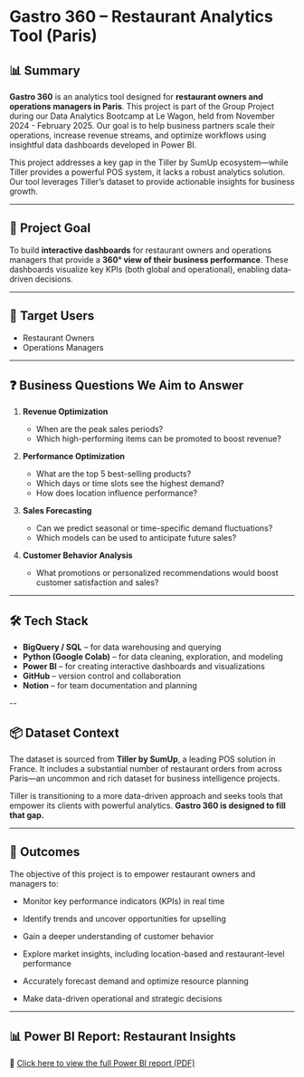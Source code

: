 # Gastro 360 – Restaurant Analytics Tool (Paris)

## 📊 Summary

**Gastro 360** is an analytics tool designed for **restaurant owners and operations managers in Paris**. This project is part of the Group Project during our Data Analytics Bootcamp at Le Wagon, held from November 2024 - February 2025. Our goal is to help business partners scale their operations, increase revenue streams, and optimize workflows using insightful data dashboards developed in Power BI.

This project addresses a key gap in the Tiller by SumUp ecosystem—while Tiller provides a powerful POS system, it lacks a robust analytics solution. Our tool leverages Tiller’s dataset to provide actionable insights for business growth.

---

## 🎯 Project Goal

To build **interactive dashboards** for restaurant owners and operations managers that provide a **360° view of their business performance**. These dashboards visualize key KPIs (both global and operational), enabling data-driven decisions.

---

## 👤 Target Users

- Restaurant Owners  
- Operations Managers

---

## ❓ Business Questions We Aim to Answer

1. **Revenue Optimization**  
   - When are the peak sales periods?  
   - Which high-performing items can be promoted to boost revenue?

2. **Performance Optimization**  
   - What are the top 5 best-selling products?  
   - Which days or time slots see the highest demand?  
   - How does location influence performance?

3. **Sales Forecasting**  
   - Can we predict seasonal or time-specific demand fluctuations?  
   - Which models can be used to anticipate future sales?

4. **Customer Behavior Analysis**  
   - What promotions or personalized recommendations would boost customer satisfaction and sales?

---

## 🛠 Tech Stack

- **BigQuery / SQL** – for data warehousing and querying  
- **Python (Google Colab)** – for data cleaning, exploration, and modeling  
- **Power BI** – for creating interactive dashboards and visualizations  
- **GitHub** – version control and collaboration  
- **Notion** – for team documentation and planning


--

## 📦 Dataset Context

The dataset is sourced from **Tiller by SumUp**, a leading POS solution in France. It includes a substantial number of restaurant orders from across Paris—an uncommon and rich dataset for business intelligence projects.

Tiller is transitioning to a more data-driven approach and seeks tools that empower its clients with powerful analytics. **Gastro 360 is designed to fill that gap.**

---

## 🚀 Outcomes

The objective of this project is to empower restaurant owners and managers to:

- Monitor key performance indicators (KPIs) in real time

- Identify trends and uncover opportunities for upselling

- Gain a deeper understanding of customer behavior

- Explore market insights, including location-based and restaurant-level performance

- Accurately forecast demand and optimize resource planning

- Make data-driven operational and strategic decisions

---

## 📊 Power BI Report: Restaurant Insights

📄 [Click here to view the full Power BI report (PDF)](https://github.com/Aklilu8734/Paris-Restaurant-Analytics-/raw/main/Portfolio__Restaurant_Insights.pdf)

